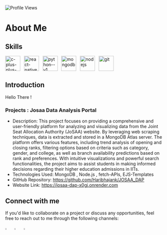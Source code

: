 
![Profile Views](https://komarev.com/ghpvc/?username=Haribhajank&color=blueviolet)

#   About Me


## Skills

<img width="48" height="48" src="https://img.icons8.com/color/48/c-plus-plus-logo.png" alt="c-plus-plus-logo"/> &nbsp;
<img width="48" height="48" src="https://img.icons8.com/color/48/react-native.png" alt="react-native"/> &nbsp;
<img width="48" height="48" src="https://img.icons8.com/color/48/python--v1.png" alt="python--v1"/> &nbsp;
<img width="48" height="48" src="https://img.icons8.com/color/48/mongodb.png" alt="mongodb"/> &nbsp;
<img width="48" height="48" src="https://img.icons8.com/color/48/nodejs.png" alt="nodejs"/> &nbsp;
<img width="48" height="48" src="https://img.icons8.com/color/48/git.png" alt="git"/> &nbsp;

## Introduction

Hello There !


### Projects : Josaa Data Analysis Portal

- Description: This project focuses on providing a comprehensive and user-friendly platform for analyzing and visualizing data from the Joint Seat Allocation Authority (JoSAA) website. By leveraging web scraping techniques, data is extracted and stored in a MongoDB Atlas server. The platform offers various features, including trend analysis of opening and closing ranks, filtering options based on criteria such as category, gender, and college, as well as branch availability predictions based on rank and preferences. With intuitive visualizations and powerful search functionalities, the project aims to assist students in making informed decisions regarding their higher education admissions in IITs.
- Technologies Used: MongoDB , Node.js , fetch-APIs, EJS-Templates
- GitHub Repository: https://github.com/Haribhajank/JOSAA_DAP
- Website Link: https://josaa-dap-x0gj.onrender.com



## Connect with me

If you'd like to collaborate on a project or discuss any opportunities, feel free to reach out to me through the following channels:

[<img src="https://img.icons8.com/fluent/48/000000/gmail.png" width="3.5%" title="Email"/>](mailto:haribhajank5@gmail.com)  &nbsp; 
[<img src="https://img.icons8.com/color/48/000000/linkedin.png" width="3.5%" title="LinkedIn"/>](https://www.linkedin.com/in/haribhajank)  &nbsp;
[<img src="https://img.icons8.com/fluent/48/000000/instagram-new.png" width="3.5%" title="Instagram"/>](https://instagram.com/hari__1729?igshid=OTk0YzhjMDVlZA==)  &nbsp; 



